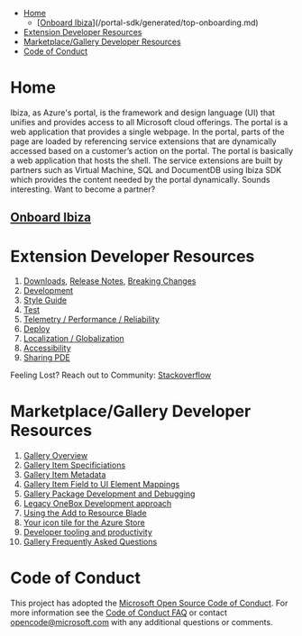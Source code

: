 * [Home](#home)
    * [[Onboard Ibiza](/portal-sdk/generated/top-onboarding.md)](/portal-sdk/generated/top-onboarding.md)
* [Extension Developer Resources](#extension-developer-resources)
* [Marketplace/Gallery Developer Resources](#marketplace-gallery-developer-resources)
* [Code of Conduct](#code-of-conduct)


 <h1 name="portalfx"></h1>
 
<a name="home"></a>
# Home

Ibiza, as Azure's portal, is the framework and design language (UI) that unifies and provides access to all Microsoft cloud offerings. 
The portal is a web application that provides a single webpage. In the portal, parts of the page are loaded by referencing service extensions that are dynamically accessed based on a customer’s action on the portal.
The portal is basically a web application that hosts the shell.  The service extensions are built by partners such as Virtual Machine, SQL and DocumentDB using Ibiza SDK which provides the content needed by the portal dynamically. 
Sounds interesting. Want to become a partner?  

<a name="home-onboard-ibiza-portal-sdk-generated-index-portalfx-extension-onboarding-md"></a>
## <a href="/portal-sdk/generated/top-onboarding.md">Onboard Ibiza</a>

<a name="extension-developer-resources"></a>
# Extension Developer Resources

1. [Downloads](/portal-sdk/generated/downloads.md), [Release Notes](/portal-sdk/generated/release-notes.md), [Breaking Changes](/portal-sdk/generated/breaking-changes.md)
1. [Development](/portal-sdk/generated/index-portalfx-extension-development.md)
1. [Style Guide](/portal-sdk/generated/index-portalfx-extension-style-guide.md)
1. [Test](/portal-sdk/generated/index-portalfx-extension-test.md)
1. [Telemetry / Performance / Reliability](/portal-sdk/generated/index-portalfx-extension-monitor.md) 
1. [Deploy](/portal-sdk/generated/index-portalfx-extension-deployment.md)
1. [Localization / Globalization](/portal-sdk/generated/index-portalfx-extension-localization-globalization.md)
1. [Accessibility](/portal-sdk/generated/index-portalfx-extension-accessibility.md)
1. [Sharing PDE](/portal-sdk/generated/index-portalfx-extension-sharing-pde.md)

Feeling Lost? Reach out to Community: [Stackoverflow](/portal-sdk/generated/index-portalfx-extension-QnA.md)

<a name="marketplace-gallery-developer-resources"></a>
# Marketplace/Gallery Developer Resources

1. [Gallery Overview](/gallery-sdk/generated/index-gallery.md#gallery-overview)
1. [Gallery Item Specificiations](/gallery-sdk/generated/index-gallery.md#gallery-item-specificiations)
1. [Gallery Item Metadata](/gallery-sdk/generated/index-gallery.md#gallery-item-metadata)
1. [Gallery Item Field to UI Element Mappings](/gallery-sdk/generated/index-gallery.md#gallery-item-field-to-ui-element-mappings)
1. [Gallery Package Development and Debugging](/gallery-sdk/generated/index-gallery.md#gallery-package-development-and-debugging)
1. [Legacy OneBox Development approach](/gallery-sdk/generated/index-gallery.md#legacy-onebox-development-approach)
1. [Using the Add to Resource Blade](/gallery-sdk/generated/index-gallery.md#using-the-add-to-resource-blade)
1. [Your icon tile for the Azure Store](/gallery-sdk/generated/index-gallery.md#your-icon-tile-for-the-azure-store)
1. [Developer tooling and productivity](/gallery-sdk/generated/index-gallery.md#developer-tooling-and-productivity)
1. [Gallery Frequently Asked Questions](/gallery-sdk/generated/index-gallery.md#gallery-frequently-asked-questions)


<a name="code-of-conduct"></a>
# Code of Conduct

This project has adopted the [Microsoft Open Source Code of Conduct](https://opensource.microsoft.com/codeofconduct/). For more information see the [Code of Conduct FAQ](https://opensource.microsoft.com/codeofconduct/faq/) or contact [opencode@microsoft.com](mailto:opencode@microsoft.com) with any additional questions or comments.

